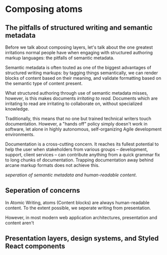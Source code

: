 # Composing atoms


## The pitfalls of structured writing and semantic metadata

Before we talk about composing layers, let's talk about the one greatest irritations normal people have when engaging with structured authoring markup languages: the pitfalls of semantic metadata.

Semantic metadata is often touted as one of the biggest advantages of structured writing markups: by tagging things semantically, we can render blocks of content based on their meaning, and validate formatting based on the semantic type of content present. 

What structured authoring through use of semantic metadata misses, however, is this makes documents _irritating to read._ Documents which are irritating to read are irritating to collaborate on, without specialized knowledge. 

Traditionally, this means that no one but trained technical writers touch documentation. However, a "hands off" policy simply doesn't work in software, let alone in highly autonomous, self-organizing Agile development environments. 

Documentation is a cross-cutting concern. It reaches its fullest potential to help the user when stakeholders from various groups – development, support, client services – can contribute anything from a quick grammar fix to long chunks of documentation. Trapping documentation away behind arcane markup formats does not achieve this.

_seperation of semantic metadata and human-readable content_. 


## Seperation of concerns

In Atomic Writing, atoms (Content blocks) are always human-readable content. To the extent possible, we seperate writing from presentation. 

However, in most modern web application architectures, presentation and content aren't


## Presentation layers, design systems, and Styled React components





